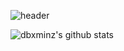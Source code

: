 

![header](https://capsule-render.vercel.app/api?type=waving&color=6694D0&height=350&section=header&text=minz&desc=Hello%20👻&descSize=25&fontSize=40&fontColor=FFFFFF)
<!-- [![Top Langs](https://github-readme-stats.vercel.app/api/top-langs/?username=dbxminz&layout=compact&theme=nord)](https://github.com/dbxminz) -->


![dbxminz's github stats](https://github-readme-stats.vercel.app/api/top-langs/?username=dbxminz&show_icons=true&hide_border=true&title_color=004386&icon_color=004386&layout=compact&theme=radical)
